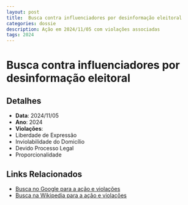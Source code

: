 ```yaml
---
layout: post
title:  Busca contra influenciadores por desinformação eleitoral
categories: dossie
description: Ação em 2024/11/05 com violações associadas
tags: 2024
---
```


# Busca contra influenciadores por desinformação eleitoral

## Detalhes
- **Data**: 2024/11/05
- **Ano**: 2024
- **Violações**:
- Liberdade de Expressão
- Inviolabilidade do Domicílio
- Devido Processo Legal
- Proporcionalidade

## Links Relacionados
- [Busca no Google para a ação e violações](https://www.google.com/search?q=%22Alexandre%20de%20Moraes%22%20Busca%20contra%20influenciadores%20por%20desinforma%C3%A7%C3%A3o%20eleitoral%20Liberdade%20de%20Express%C3%A3o%20Inviolabilidade%20do%20Domic%C3%ADlio%20Devido%20Processo%20Legal%20Proporcionalidade%202024)
- [Busca na Wikipedia para a ação e violações](https://en.wikipedia.org/w/index.php?search=%22Alexandre%20de%20Moraes%22%20Busca%20contra%20influenciadores%20por%20desinforma%C3%A7%C3%A3o%20eleitoral%20Liberdade%20de%20Express%C3%A3o%20Inviolabilidade%20do%20Domic%C3%ADlio%20Devido%20Processo%20Legal%20Proporcionalidade%202024)
